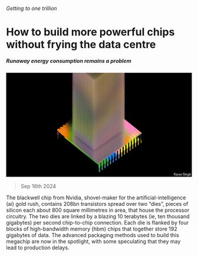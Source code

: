 ###### Getting to one trillion

# How to build more powerful chips without frying the data centre 

##### Runaway energy consumption remains a problem 

![image](images/20240921_TQD004.jpg) 

> Sep 16th 2024 

The blackwell chip from Nvidia, shovel-maker for the artificial-intelligence (ai) gold rush, contains 208bn transistors spread over two “dies”, pieces of silicon each about 800 square millimetres in area, that house the processor circuitry. The two dies are linked by a blazing 10 terabytes (ie, ten thousand gigabytes) per second chip-to-chip connection. Each die is flanked by four blocks of high-bandwidth memory (hbm) chips that together store 192 gigabytes of data. The advanced packaging methods used to build this megachip are now in the spotlight, with some speculating that they may lead to production delays.

